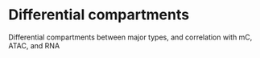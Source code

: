 # Differential compartments

Differential compartments between major types, and correlation with mC, ATAC, and RNA
